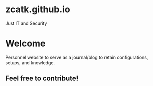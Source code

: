 # zcatk.github.io
Just IT and Security

# Welcome

Personnel website to serve as a journal/blog to retain configurations, setups, and knowledge. 

## Feel free to contribute!
